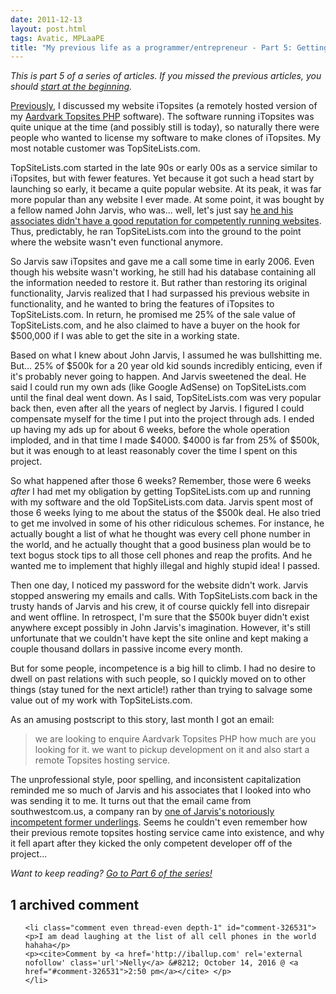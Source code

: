 ```yaml
---
date: 2011-12-13
layout: post.html
tags: Avatic, MPLaaPE
title: "My previous life as a programmer/entrepreneur - Part 5: Getting fucked over, but still making a profit"
---
```


<p><em>This is part 5 of a series of articles. If you missed the previous articles, you should <a href="/2011/08/my-previous-life-as-a-programmerentrepreneur-part-1-origins/">start at the beginning</a>.</em></p>

<p><a href="/2011/11/my-previous-life-as-a-programmerentrepreneur-part-4-avatic/">Previously</a>, I discussed my website iTopsites (a remotely hosted version of my <a href="http://www.aardvarktopsitesphp.com/">Aardvark Topsites PHP</a> software). The software running iTopsites was quite unique at the time (and possibly still is today), so naturally there were people who wanted to license my software to make clones of iTopsites. My most notable customer was TopSiteLists.com.</p>

<!--more-->

<p>TopSiteLists.com started in the late 90s or early 00s as a service similar to iTopsites, but with fewer features. Yet because it got such a head start by launching so early, it became a quite popular website. At its peak, it was far more popular than any website I ever made. At some point, it was bought by a fellow named John Jarvis, who was... well, let's just say <a href="http://www.theadminzone.com/forums/showthread.php?t=16015">he and his associates didn't have a good reputation for competently running websites</a>. Thus, predictably, he ran TopSiteLists.com into the ground to the point where the website wasn't even functional anymore.</p>

<p>So Jarvis saw iTopsites and gave me a call some time in early 2006. Even though his website wasn't working, he still had his database containing all the information needed to restore it. But rather than restoring its original functionality, Jarvis realized that I had surpassed his previous website in functionality, and he wanted to bring the features of iTopsites to TopSiteLists.com. In return, he promised me 25% of the sale value of TopSiteLists.com, and he also claimed to have a buyer on the hook for $500,000 if I was able to get the site in a working state.</p>

<p>Based on what I knew about John Jarvis, I assumed he was bullshitting me. But... 25% of $500k for a 20 year old kid sounds incredibly enticing, even if it's probably never going to happen. And Jarvis sweetened the deal. He said I could run my own ads (like Google AdSense) on TopSiteLists.com until the final deal went down. As I said, TopSiteLists.com was very popular back then, even after all the years of neglect by Jarvis. I figured I could compensate myself for the time I put into the project through ads. I ended up having my ads up for about 6 weeks, before the whole operation imploded, and in that time I made $4000. $4000 is far from 25% of $500k, but it was enough to at least reasonably cover the time I spent on this project.</p>

<p>So what happened after those 6 weeks? Remember, those were 6 weeks <em>after</em> I had met my obligation by getting TopSiteLists.com up and running  with my software and the old TopSiteLists.com data. Jarvis spent most of those 6 weeks lying to me about the status of the $500k deal. He also tried to get me involved in some of his other ridiculous schemes. For instance, he actually bought a list of what he thought was every cell phone number in the world, and he actually thought that a good business plan would be to text bogus stock tips to all those cell phones and reap the profits. And he wanted me to implement that highly illegal and highly stupid idea! I passed.</p>

<p>Then one day, I noticed my password for the website didn't work. Jarvis stopped answering my emails and calls. With TopSiteLists.com back in the trusty hands of Jarvis and his crew, it of course quickly fell into disrepair and went offline. In retrospect, I'm sure that the $500k buyer didn't exist anywhere except possibly in John Jarvis's imagination. However, it's still unfortunate that we couldn't have kept the site online and kept making a couple thousand dollars in passive income every month.</p>

<p>But for some people, incompetence is a big hill to climb. I had no desire to dwell on past relations with such people, so I quickly moved on to other things (stay tuned for the next article!) rather than trying to salvage some value out of my work with TopSiteLists.com.</p>

<p>As an amusing postscript to this story, last month I got an email:</p>

<blockquote>we are looking to enquire Aardvark Topsites PHP how much are you looking for it. we want to pickup development on it and also start a remote Topsites hosting service.</blockquote>

<p>The unprofessional style, poor spelling, and inconsistent capitalization reminded me so much of Jarvis and his associates that I looked into who was sending it to me. It turns out that the email came from southwestcom.us, a company ran by <a href="http://www.theadminzone.com/forums/showpost.php?p=121403&postcount=5">one of Jarvis's notoriously incompetent former underlings</a>. Seems he couldn't even remember how their previous remote topsites hosting service came into existence, and why it fell apart after they kicked the only competent developer off of the project...</p>

<p><em>Want to keep reading? <a href="/2011/12/my-previous-life-as-a-programmerentrepreneur-part-6-the-shadier-the-seo-the-bigger-the-profit/">Go to Part 6 of the series!</a></em></p>





<h2 id="comments">1 archived comment</h2>

<ol id="commentlist">

    <li class="comment even thread-even depth-1" id="comment-326531">
    <p>I am dead laughing at the list of all cell phones in the world hahaha</p>
    <p><cite>Comment by <a href='http://iballup.com' rel='external nofollow' class='url'>Nelly</a> &#8212; October 14, 2016 @ <a href="#comment-326531">2:50 pm</a></cite> </p>
    </li>


</ol>